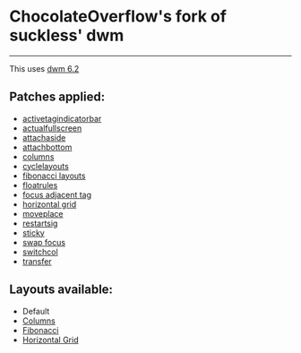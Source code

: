 # ChocolateOverflow's fork of suckless' dwm

---

This uses [dwm 6.2](https://dl.suckless.org/dwm/dwm-6.2.tar.gz)

## Patches applied:

- [activetagindicatorbar](https://dwm.suckless.org/patches/activetagindicatorbar/dwm-activetagindicatorbar-6.2.diff)
- [actualfullscreen](https://dwm.suckless.org/patches/actualfullscreen/dwm-actualfullscreen-20191112-cb3f58a.diff)
- [attachaside](https://dwm.suckless.org/patches/attachaside/dwm-attachaside-20180126-db22360.diff)
- [attachbottom](https://dwm.suckless.org/patches/attachbottom/dwm-attachbottom-6.1.diff)
- [columns](https://dwm.suckless.org/patches/columns/dwm-columns-6.0.diff)
- [cyclelayouts](https://dwm.suckless.org/patches/cyclelayouts/dwm-cyclelayouts-20180524-6.2.diff)
- [fibonacci layouts](https://dwm.suckless.org/patches/fibonacci/dwm-fibonacci-5.8.2.diff)
- [floatrules](https://dwm.suckless.org/patches/floatrules/dwm-floatrules-6.2-1.diff)
- [focus adjacent tag](https://dwm.suckless.org/patches/focusadjacenttag/dwm-focusadjacenttag-6.0.diff)
- [horizontal grid](https://dwm.suckless.org/patches/horizgrid/dwm-horizgrid-6.1.diff)
- [moveplace](https://dwm.suckless.org/patches/moveplace/dwm-moveplace-20180524-c8e9479.diff)
- [restartsig](https://dwm.suckless.org/patches/restartsig/dwm-restartsig-20180523-6.2.diff)
- [sticky](https://dwm.suckless.org/patches/sticky/dwm-sticky-6.1.diff)
- [swap focus](https://dwm.suckless.org/patches/swapfocus/dwm-swapfocus-6.2.diff)
- [switchcol](https://dwm.suckless.org/patches/switchcol/dwm-switchcol-6.1.diff)
- [transfer](https://dwm.suckless.org/patches/transfer/dwm-transferall-6.2.diff)

## Layouts available:

- Default
- [Columns](https://dwm.suckless.org/patches/columns/)
- [Fibonacci](https://dwm.suckless.org/patches/fibonacci/)
- [Horizontal Grid](https://dwm.suckless.org/patches/horizgrid/)
